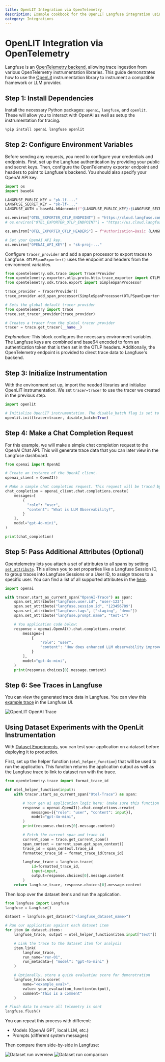 ```yaml
---
title: OpenLIT Integration via OpenTelemetry
description: Example cookbook for the OpenLIT Langfuse integration using OpenTelemetry.
category: Integrations
---
```


# OpenLIT Integration via OpenTelemetry

Langfuse is an [OpenTelemetry backend](https://langfuse.com/docs/opentelemetry/example-openlit), allowing trace ingestion from various OpenTelemetry instrumentation libraries. This guide demonstrates how to use the [OpenLit](https://docs.openlit.io/latest/features/tracing) instrumentation library to instrument a compatible framework or LLM provider.

## Step 1: Install Dependencies

Install the necessary Python packages: `openai`, `langfuse`, and `openlit`. These will allow you to interact with OpenAI as well as setup the instrumentation for tracing.

```python
%pip install openai langfuse openlit
```

## Step 2: Configure Environment Variables

Before sending any requests, you need to configure your credentials and endpoints. First, set up the Langfuse authentication by providing your public and secret keys. Then, configure the OpenTelemetry exporter endpoint and headers to point to Langfuse's backend. You should also specify your OpenAI API key.

```python
import os
import base64

LANGFUSE_PUBLIC_KEY = "pk-lf-..."
LANGFUSE_SECRET_KEY = "sk-lf-..."
LANGFUSE_AUTH = base64.b64encode(f"{LANGFUSE_PUBLIC_KEY}:{LANGFUSE_SECRET_KEY}".encode()).decode()

os.environ["OTEL_EXPORTER_OTLP_ENDPOINT"] = "https://cloud.langfuse.com/api/public/otel" # 🇪🇺 EU data region
# os.environ["OTEL_EXPORTER_OTLP_ENDPOINT"] = "https://us.cloud.langfuse.com/api/public/otel" # 🇺🇸 US data region

os.environ["OTEL_EXPORTER_OTLP_HEADERS"] = f"Authorization=Basic {LANGFUSE_AUTH}"

# Set your OpenAI API key.
os.environ["OPENAI_API_KEY"] = "sk-proj-..."
```

Configure `tracer_provider` and add a span processor to export traces to Langfuse. `OTLPSpanExporter()` uses the endpoint and headers from the environment variables.

```python
from opentelemetry.sdk.trace import TracerProvider
from opentelemetry.exporter.otlp.proto.http.trace_exporter import OTLPSpanExporter
from opentelemetry.sdk.trace.export import SimpleSpanProcessor

trace_provider = TracerProvider()
trace_provider.add_span_processor(SimpleSpanProcessor(OTLPSpanExporter()))

# Sets the global default tracer provider
from opentelemetry import trace
trace.set_tracer_provider(trace_provider)

# Creates a tracer from the global tracer provider
tracer = trace.get_tracer(__name__)
```

_Explanation:_ This block configures the necessary environment variables. The Langfuse keys are combined and base64 encoded to form an authentication token that is then set in the OTLP headers. Additionally, the OpenTelemetry endpoint is provided to direct trace data to Langfuse's backend.

## Step 3: Initialize Instrumentation

With the environment set up, import the needed libraries and initialize OpenLIT instrumentation. We set `tracer=tracer` to use the tracer we created in the previous step.

```python
import openlit

# Initialize OpenLIT instrumentation. The disable_batch flag is set to true to process traces immediately.
openlit.init(tracer=tracer, disable_batch=True)
```

## Step 4: Make a Chat Completion Request

For this example, we will make a simple chat completion request to the OpenAI Chat API. This will generate trace data that you can later view in the Langfuse dashboard.

```python
from openai import OpenAI

# Create an instance of the OpenAI client.
openai_client = OpenAI()

# Make a sample chat completion request. This request will be traced by OpenLIT and sent to Langfuse.
chat_completion = openai_client.chat.completions.create(
    messages=[
        {
          "role": "user",
          "content": "What is LLM Observability?",
        }
    ],
    model="gpt-4o-mini",
)

print(chat_completion)
```

## Step 5: Pass Additional Attributes (Optional)

Opentelemetry lets you attach a set of attributes to all spans by setting [`set_attribute`](https://opentelemetry.io/docs/languages/python/instrumentation/#add-attributes-to-a-span). This allows you to set properties like a Langfuse Session ID, to group traces into Langfuse Sessions or a User ID, to assign traces to a specific user. You can find a list of all supported attributes in the [here](/docs/opentelemetry/get-started#property-mapping).

```python
import openai

with tracer.start_as_current_span("OpenAI-Trace") as span:
    span.set_attribute("langfuse.user.id", "user-123")
    span.set_attribute("langfuse.session.id", "123456789")
    span.set_attribute("langfuse.tags", ["staging", "demo"])
    span.set_attribute("langfuse.prompt.name", "test-1")

    # You application code below:
    response = openai.OpenAI().chat.completions.create(
        messages=[
            {
                "role": "user",
                "content": "How does enhanced LLM observability improve AI debugging?",
            }
        ],
        model="gpt-4o-mini",
    )
    print(response.choices[0].message.content)
```

## Step 6: See Traces in Langfuse

You can view the generated trace data in Langfuse. You can view this [example trace](https://cloud.langfuse.com/project/cloramnkj0002jz088vzn1ja4/traces/64902f6a5b4f27738be939b7ad38eab3?timestamp=2025-02-02T22%3A09%3A53.053Z) in the Langfuse UI.

![OpenLIT OpenAI Trace](https://langfuse.com/images/cookbook/otel-integration-openlit/openlit-openai-trace.png)

## Using Dataset Experiments with the OpenLit Instrumentation

With [Dataset Experiments](https://langfuse.com/docs/datasets/overview), you can test your application on a dataset before deploying it to production.

First, set up the helper function (`otel_helper_function`) that will be used to run the application. This function returns the application output as well as the Langfuse trace to link to dataset run with the trace.

```python
from opentelemetry.trace import format_trace_id

def otel_helper_function(input):
    with tracer.start_as_current_span("Otel-Trace") as span:

        # Your gen ai application logic here: (make sure this function is sending traces to Langfuse)
        response = openai.OpenAI().chat.completions.create(
            messages=[{"role": "user", "content": input}],
            model="gpt-4o-mini",
        )
        print(response.choices[0].message.content)

        # Fetch the current span and trace id
        current_span = trace.get_current_span()
        span_context = current_span.get_span_context()
        trace_id = span_context.trace_id
        formatted_trace_id = format_trace_id(trace_id)

        langfuse_trace = langfuse.trace(
            id=formatted_trace_id,
            input=input,
            output=response.choices[0].message.content
        )
    return langfuse_trace, response.choices[0].message.content
```

Then loop over the dataset items and run the application.

```python
from langfuse import Langfuse
langfuse = Langfuse()

dataset = langfuse.get_dataset("<langfuse_dataset_name>")

# Run our application against each dataset item
for item in dataset.items:
    langfuse_trace, output = otel_helper_function(item.input["text"])

    # Link the trace to the dataset item for analysis
    item.link(
        langfuse_trace,
        run_name="run-01",
        run_metadata={ "model": "gpt-4o-mini" }
    )

    # Optionally, store a quick evaluation score for demonstration
    langfuse_trace.score(
        name="<example_eval>",
        value= your_evaluation_function(output),
        comment="This is a comment"
    )

# Flush data to ensure all telemetry is sent
langfuse.flush()
```

You can repeat this process with different:

- Models (OpenAI GPT, local LLM, etc.)
- Prompts (different system messages)

Then compare them side-by-side in Langfuse:

![Dataset run overview](https://langfuse.com/images/cookbook/huggingface-agent-course/dataset_runs.png)
![Dataset run comparison](https://langfuse.com/images/cookbook/huggingface-agent-course/dataset-run-comparison.png)
